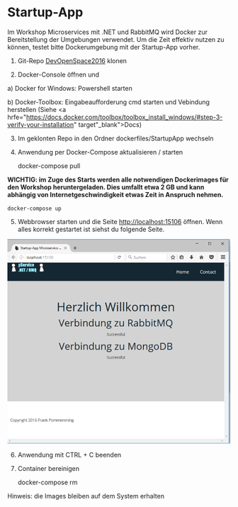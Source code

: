 # Startup-App

Im Workshop Microservices mit .NET und RabbitMQ wird Docker zur Bereitstellung der Umgebungen verwendet.
Um die Zeit effektiv nutzen zu können, testet bitte Dockerumgebung mit der Startup-App vorher.

1) Git-Repo <a href="https://github.com/fpommerening/DevOpenSpace2016.git">DevOpenSpace2016</a> klonen 

2) Docker-Console öffnen und

  a) Docker for Windows: Powershell starten

  b) Docker-Toolbox: Eingabeaufforderung cmd starten und Vebindung herstellen (Siehe <a hrfe="https://docs.docker.com/toolbox/toolbox_install_windows/#step-3-verify-your-installation" target"_blank">Docs</a>)

3) Im geklonten Repo in den Ordner dockerfiles/StartupApp wechseln

4) Anwendung per Docker-Compose aktualisieren / starten 

	docker-compose pull

<b> WICHTIG: im Zuge des Starts werden alle notwendigen Dockerimages für den Workshop heruntergeladen. Dies umfallt etwa 2 GB und kann abhängig von Internetgeschwindigkeit etwas Zeit in Anspruch nehmen.</b>
	
	docker-compose up

5) Webbrowser starten und die Seite <a href ="http://localhost:15106">http://localhost:15106</a> öffnen. 
Wenn alles korrekt gestartet ist siehst du folgende Seite.
<img src="images/startupApp.PNG" alt="Screenshot Startup-App"/>

6) Anwendung mit CTRL + C beenden

7) Container bereinigen 

	docker-compose rm
	
Hinweis: die Images bleiben auf dem System erhalten
